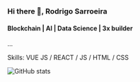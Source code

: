 ### Hi there 👋, Rodrigo Sarroeira
#### Blockchain | AI | Data Science | 3x builder
...

Skills: VUE JS / REACT / JS / HTML / CSS 

![GitHub stats](https://github-readme-stats.vercel.app/api?username=rodrigossbcg&show_icons=true&count_private=true)  

<div class="background-color: white; border-radius: 5px;>
  [<img src='https://cdn.jsdelivr.net/npm/simple-icons@3.0.1/icons/github.svg' alt='github' height='20'>](https://github.com/rodrigossbcg)
  [<img src='https://cdn.jsdelivr.net/npm/simple-icons@3.0.1/icons/linkedin.svg' alt='linkedin' height='20'>](https://www.linkedin.com/in/rodrigo-sarroeira-391955193/)
  [<img src='https://cdn.jsdelivr.net/npm/simple-icons@3.0.1/icons/twitter.svg' alt='twitter' height='20'>](https://twitter.com/d__rodrigo__b) 
</div>
